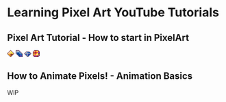 # Learning Pixel Art YouTube Tutorials

## Pixel Art Tutorial - How to start in PixelArt

![Diamond 1](diamond001.png)
![Diamond 2](diamond002.png)
![Diamond 3](diamond003.png)
![Diamond 4](diamond004.png)

## How to Animate Pixels! - Animation Basics

WIP
